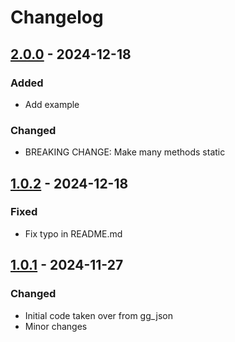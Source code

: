 # Changelog

## [2.0.0] - 2024-12-18

### Added

- Add example

### Changed

- BREAKING CHANGE: Make many methods static

## [1.0.2] - 2024-12-18

### Fixed

- Fix typo in README.md

## [1.0.1] - 2024-11-27

### Changed

- Initial code taken over from gg\_json
- Minor changes

[2.0.0]: https://github.com/inlavigo/gg_direct_json/compare/1.0.2...2.0.0
[1.0.2]: https://github.com/inlavigo/gg_direct_json/compare/1.0.1...1.0.2
[1.0.1]: https://github.com/inlavigo/gg_direct_json/tag/%tag
